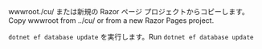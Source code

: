 <span data-ttu-id="4f7ae-101">wwwroot./cu/ または新規の Razor ページ プロジェクトからコピーします。</span><span class="sxs-lookup"><span data-stu-id="4f7ae-101">Copy wwwroot from ../cu/ or from a new Razor Pages project.</span></span>

<span data-ttu-id="4f7ae-102">`dotnet ef database update` を実行します。</span><span class="sxs-lookup"><span data-stu-id="4f7ae-102">Run `dotnet ef database update`</span></span>